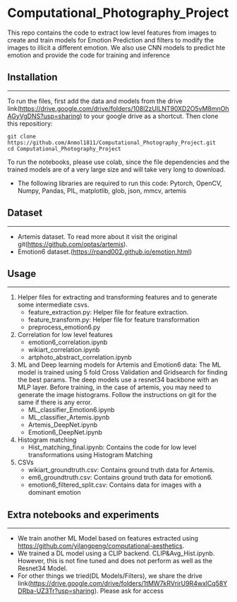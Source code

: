 # Computational_Photography_Project
 
This repo contains the code to extract low level features from images to create and train models for Emotion Prediction and filters to modify the images to illicit a different emotion. We also use CNN models to predict hte emotion and provide the code for training and inference 

## Installation
------------
To run the files, first add the data and models from the drive link(https://drive.google.com/drive/folders/108l2zUILNT90XD2O5vM8mnOhAGyVgDNS?usp=sharing) to your google drive as a shortcut. 
Then clone this repositiory:
```
git clone https://github.com/Anmol1811/Computational_Photography_Project.git
cd Computational_Photography_Project
```
To run the notebooks, please use colab, since the file dependencies and the trained models are of a very large size and will take very long to download.

- The following libraries are required to run this code:
Pytorch, OpenCV, Numpy, Pandas, PIL, matplotlib, glob, json, mmcv, artemis


## Dataset
------------
  
* Artemis dataset. To read more about it visit the original git(https://github.com/optas/artemis).
* Emotion6 dataset.(https://rpand002.github.io/emotion.html)

## Usage
------------
1. Helper files for extracting and transforming features and to generate some intermediate csvs.
	* feature_extraction.py: Helper file for feature extraction. 
	* feature_transform.py: Helper file for feature transformation
	* preprocess_emotion6.py
2.	Correlation for low level features
	* emotion6_correlation.ipynb
	* wikiart_correlation.ipynb
	* artphoto_abstract_correlation.ipynb
3. ML and Deep learning models for Artemis and Emotion6 data: The ML model is trained using 5 fold Cross Validation and Gridsearch for finding the best params. The deep models use a resnet34 backbone with an MLP layer. Before training, in the case of artemis, you may need to generate the image histograms. Follow the instructions on git for the same if there is any error.
	* ML_classifier_Emotion6.ipynb 
	* ML_classifier_Artemis.ipynb 
	* Artemis_DeepNet.ipynb
 	* Emotion6_DeepNet.ipynb
4. Histogram matching 
	* Hist_matching_final.ipynb: Contains the code for low level transformations using Histogram Matching 
5. CSVs
	* wikiart_groundtruth.csv: Contains ground truth data for Artemis.
	* em6_groundtruth.csv: Contains ground truth data for emotion6.
	* emotion6_filtered_split.csv: Contains data for images with a dominant emotion

## Extra notebooks and experiments
--------------
* We train another ML Model based on features extracted using https://github.com/yilangpeng/computational-aesthetics.
* We trained a DL model using a CLIP backend. CLIP&Avg_Hist.ipynb. However, this is not fine tuned and does not perform as well as the Resnet34 Model.
* For other things we tried(DL Models/Filters), we share the drive link(https://drive.google.com/drive/folders/1tMW7kRVrirU9R4wxlCq58YDRba-UZ3Tr?usp=sharing). Please ask for access